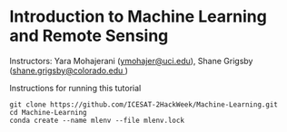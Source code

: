 # Introduction to Machine Learning and Remote Sensing

Instructors:
Yara Mohajerani ([ymohajer@uci.edu](mailto:ymohajer@uci.edu)), Shane Grigsby ([shane.grigsby@colorado.edu ](mailto:shane.grigsby@colorado.edu))


Instructions for running this tutorial
```
git clone https://github.com/ICESAT-2HackWeek/Machine-Learning.git 
cd Machine-Learning
conda create --name mlenv --file mlenv.lock
```